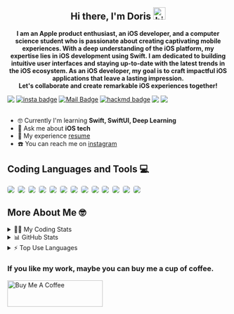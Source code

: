 <h2 align="center">
  <strong>
    Hi there, I'm Doris
    <img src="https://user-images.githubusercontent.com/1303154/88677602-1635ba80-d120-11ea-84d8-d263ba5fc3c0.gif" width="28px" height="28px" alt="hi">
  </strong>
</h2>

<p align="center">
  <strong>
    I am an Apple product enthusiast, an iOS developer, and a computer science student who is passionate about creating captivating mobile experiences. With a deep understanding of the iOS platform, my expertise lies in iOS development using Swift. I am dedicated to building intuitive user interfaces and staying up-to-date with the latest trends in the iOS ecosystem. As an iOS developer, my goal is to craft impactful iOS applications that leave a lasting impression. <br>Let's collaborate and create remarkable iOS experiences together!
  </strong>
</p>

<div style="display: flex; align-items: center;">
  <img src="https://komarev.com/ghpvc/?username=Doris-WenZiYing">
  <span style="margin-right: 4px;"></span>
  <a href="https://www.instagram.com/dolores_dione/" target="_blank">
    <img src="https://img.shields.io/badge/%20-dolores__dione-e84393?style=flat&labelColor=e84393&logo=instagram&logoColor=white" alt="insta badge">
  </a>
  <span style="margin-right: 4px;"></span>
  <a href="mailto:doris070714@gmail.com">
    <img src="https://img.shields.io/badge/%20-doris070714-c0392b?style=flat&labelColor=c0392b&logo=gmail&logoColor=white" alt="Mail Badge">
  </a>
  <span style="margin-right: 4px;"></span>
  <a href="https://hackmd.io/@rizzyD" target="_blank">
    <img src="https://img.shields.io/badge/%20-%40rizzy__D-%23555d6b?style=flat&logo=mdbook&logoColor=white" alt="hackmd badge">
  </a>
  <span style="margin-right: 4px;"></span>
  <a href="https://open.spotify.com/user/doris070714?si=23bc7f20a2c24c8f">
    <img src="https://img.shields.io/badge/Doritos👽-1DB954.svg?style=flat&logo=Spotify&logoColor=white">
  </a>
  <span style="margin-right: 4px;"></span>
  <a href="https://www.linkedin.com/in/doris-wen-zi-ying/">
    <img src="https://img.shields.io/badge/Doris Wen-0077B5?style=flat&logo=linkedin&logoColor=white">
  </a>
</div>

</br>

- 🤓 Currently I'm learning **Swift, SwiftUI, Deep Learning** 
- 💭 Ask me about **iOS tech**
- 📄 My experience [resume](https://drive.google.com/file/d/1-ACOxCBRGR7xyVjy1WD0isW3fnC5k5mu/view?usp=sharing)
- ☎️ You can reach me on [instagram](https://www.instagram.com/dolores_dione/)

<div style="margin-bottom: 16px;"> <!-- Increase the margin-bottom value to create a bigger margin -->
  <h2 align="left">
    <strong>
      Coding Languages and Tools 💻
    </strong>
  </h2>
  <div style="display: inline-block; border-radius: 4px; overflow: hidden;">
    <img src="https://img.shields.io/badge/Swift-F05138.svg?style=for-the-badge&logo=Swift&logoColor=white" style="border-radius: 4px;">
    <span style="margin-right: 4px;"></span>
    <img src="https://img.shields.io/badge/UIkit-2396F3.svg?style=for-the-badge&logo=UIkit&logoColor=white" style="border-radius: 4px;">
    <span style="margin-right: 4px;"></span>
    <img src="https://img.shields.io/badge/Python-3776AB.svg?style=for-the-badge&logo=Python&logoColor=white" style="border-radius: 4px;">
    <span style="margin-right: 4px;"></span>
    <img src="https://img.shields.io/badge/JavaScript-F7DF1E.svg?style=for-the-badge&logo=JavaScript&logoColor=black" style="border-radius: 4px;">
    <span style="margin-right: 4px;"></span>
    <img src="https://img.shields.io/badge/Firebase-FFCA28.svg?style=for-the-badge&logo=Firebase&logoColor=black" style="border-radius: 4px;">
    <span style="margin-right: 4px;"></span>
    <img src="https://img.shields.io/badge/HTML5-E34F26.svg?style=for-the-badge&logo=HTML5&logoColor=white" style="border-radius: 4px;">
    <span style="margin-right: 4px;"></span>
    <img src="https://img.shields.io/badge/CSS3-1572B6.svg?style=for-the-badge&logo=CSS3&logoColor=white" style="border-radius: 4px;">
    <span style="margin-right: 4px;"></span>
    <img src="https://img.shields.io/badge/Vue.js-4FC08D.svg?style=for-the-badge&logo=vuedotjs&logoColor=white" style="border-radius: 4px;">
    <span style="margin-right: 4px;"></span>
    <img src="https://img.shields.io/badge/C-A8B9CC.svg?style=for-the-badge&logo=C&logoColor=black" style="border-radius: 4px;">
    <span style="margin-right: 4px;"></span>
    <img src="https://img.shields.io/badge/TensorFlow-FF6F00.svg?style=for-the-badge&logo=TensorFlow&logoColor=white" style="border-radius: 4px;">
    <span style="margin-right: 4px;"></span>
    <img src="https://img.shields.io/badge/YOLO-00FFFF.svg?style=for-the-badge&logo=YOLO&logoColor=black" style="border-radius: 4px;">
    <span style="margin-right: 4px;"></span>
    <img src="https://img.shields.io/badge/YAML-CB171E.svg?style=for-the-badge&logo=YAML&logoColor=white" style="border-radius: 4px;">
    <span style="margin-right: 4px;"></span>
    <img src="https://img.shields.io/badge/Flutter-02569B.svg?style=for-the-badge&logo=Flutter&logoColor=white" style="border-radius: 4px;">
    <span style="margin-right: 4px;"></span>
  </div>
</div>

<h2 align="left">
  <strong>
    More About Me 🤓</br>
  </strong>
</h2>

<details>
<summary> 👩‍💻 My Coding Stats</summary></br>

<!--START_SECTION:waka-->
![Code Time](http://img.shields.io/badge/Code%20Time-101%20hrs%2020%20mins-blue)

**🐱 My GitHub Data** 

> 📦 263.8 kB Used in GitHub's Storage 
 > 
> 🏆 101 Contributions in the Year 2023
 > 
> 🚫 Not Opted to Hire
 > 
> 📜 8 Public Repositories 
 > 
> 🔑 4 Private Repositories 
 > 
**I'm an Early 🐤** 

```text
🌞 Morning                49 commits          ██░░░░░░░░░░░░░░░░░░░░░░░   08.97 % 
🌆 Daytime                395 commits         ██████████████████░░░░░░░   72.34 % 
🌃 Evening                82 commits          ████░░░░░░░░░░░░░░░░░░░░░   15.02 % 
🌙 Night                  20 commits          █░░░░░░░░░░░░░░░░░░░░░░░░   03.66 % 
```
📅 **I'm Most Productive on Wednesday** 

```text
Monday                   126 commits         ██████░░░░░░░░░░░░░░░░░░░   23.08 % 
Tuesday                  42 commits          ██░░░░░░░░░░░░░░░░░░░░░░░   07.69 % 
Wednesday                158 commits         ███████░░░░░░░░░░░░░░░░░░   28.94 % 
Thursday                 10 commits          ░░░░░░░░░░░░░░░░░░░░░░░░░   01.83 % 
Friday                   56 commits          ███░░░░░░░░░░░░░░░░░░░░░░   10.26 % 
Saturday                 117 commits         █████░░░░░░░░░░░░░░░░░░░░   21.43 % 
Sunday                   37 commits          ██░░░░░░░░░░░░░░░░░░░░░░░   06.78 % 
```


📊 **This Week I Spent My Time On** 

```text
🕑︎ Time Zone: Asia/Taipei

💬 Programming Languages: 
Swift                    2 hrs 58 mins       ████████████████████████░   96.55 % 
Python                   5 mins              █░░░░░░░░░░░░░░░░░░░░░░░░   03.14 % 
Other                    0 secs              ░░░░░░░░░░░░░░░░░░░░░░░░░   00.31 % 

🔥 Editors: 
Xcode                    2 hrs 59 mins       ████████████████████████░   96.86 % 
VS Code                  5 mins              █░░░░░░░░░░░░░░░░░░░░░░░░   03.14 % 

🐱‍💻 Projects: 
shoetor                  2 hrs 40 mins       ██████████████████████░░░   86.59 % 
Unknown Project          16 mins             ██░░░░░░░░░░░░░░░░░░░░░░░   09.00 % 
yolov5                   5 mins              █░░░░░░░░░░░░░░░░░░░░░░░░   03.14 % 
SwiftUILearning          2 mins              ░░░░░░░░░░░░░░░░░░░░░░░░░   01.27 % 

💻 Operating System: 
Mac                      3 hrs 5 mins        █████████████████████████   100.00 % 
```

**I Mostly Code in Swift** 

```text
Swift                    5 repos             ██████████░░░░░░░░░░░░░░░   41.67 % 
Dart                     1 repo              ██░░░░░░░░░░░░░░░░░░░░░░░   08.33 % 
C++                      1 repo              ██░░░░░░░░░░░░░░░░░░░░░░░   08.33 % 
JavaScript               1 repo              ██░░░░░░░░░░░░░░░░░░░░░░░   08.33 % 
HTML                     1 repo              ██░░░░░░░░░░░░░░░░░░░░░░░   08.33 % 
```




 Last Updated on 13/10/2023 01:17:52 UTC
<!--END_SECTION:waka-->

</details>

<details>
<summary> 📊 GitHub Stats </summary>
<img src="https://github-readme-stats-git-masterrstaa-rickstaa.vercel.app/api?username=Doris-WenZiYing&show_icons=true&hide_border=true&count_private=true&theme=dark" alt="Doris-WenZiYing"></br>
<img src="https://github-profile-trophy.vercel.app/?username=Doris-WenZiYing&theme=juicyfresh&no-frame=true&column=4&row=3" alt="Doris-WenZiYing"></br>
<img src="https://github-readme-streak-stats.herokuapp.com/?user=Doris-WenZiYing&theme=dark&hide_border=true" alt="Doris-WenZiYing">
</details>

<details>
<summary> ⚡️ Top Use Languages </summary>
<img src="https://github-readme-stats-git-masterrstaa-rickstaa.vercel.app/api/top-langs?username=Doris-WenZiYing&show_icons=true&locale=en&layout=compact&theme=dark&hide_border=true" alt="Doris-WenZiYing">
</details>

<p>
  <h3 style="font-weight:bold">If you like my work, maybe you can buy me a cup of coffee.</br></h3>
  <a href="https://www.buymeacoffee.com/rizzyD" target="_blank">
    <img
      src="https://cdn.buymeacoffee.com/buttons/v2/default-yellow.png"
      alt="Buy Me A Coffee"
      style="height: 60px !important;width: 217px !important;"
    />
  </a>
</p>
